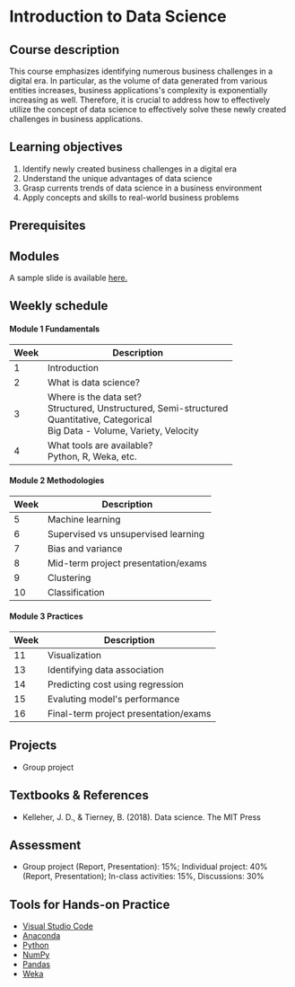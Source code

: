 # Introduction to Data Science

## Course description

This course emphasizes identifying numerous business challenges in a digital era. In particular, as the volume of data generated from various entities increases, business applications's complexity is exponentially increasing as well. Therefore, it is crucial to address how to effectively utilize the concept of data science to effectively solve these newly created challenges in business applications.

## Learning objectives

1.	Identify newly created business challenges in a digital era
2.	Understand the unique advantages of data science
3.	Grasp currents trends of data science in a business environment
4.  Apply concepts and skills to real-world business problems

## Prerequisites

## Modules

A sample slide is available [here.](https://docs.google.com/presentation/d/1HIu-RP-WA5_UfLtg7G-cbVG7jDUwByQw-qaZOpqJv_0/edit?usp=sharing)

## Weekly schedule

#### Module 1 Fundamentals
| Week | Description |
| --- | ---|
|1 | Introduction |
|2| What is data science?|
|3| Where is the data set?<br>Structured, Unstructured, Semi-structured<br>Quantitative, Categorical<br>Big Data - Volume, Variety, Velocity|
|4 | What tools are available?<br>Python, R, Weka, etc.|
  

#### Module 2 Methodologies
| Week | Description |
| --- | ---|
|5| Machine learning |
|6| Supervised vs unsupervised learning|
|7| Bias and variance|
|8| Mid-term project presentation/exams|
|9| Clustering|
|10| Classification|

#### Module 3 Practices
| Week | Description |
| --- | ---|
|11| Visualization|
|13| Identifying data association|
|14| Predicting cost using regression|
|15| Evaluting model's performance|
|16| Final-term project presentation/exams|

## Projects

- Group project

## Textbooks & References

- Kelleher, J. D., & Tierney, B. (2018). Data science. The MIT Press

## Assessment

- Group project (Report, Presentation): 15%; Individual project: 40% (Report, Presentation); In-class activities: 15%, Discussions: 30%

## Tools for Hands-on Practice

- [Visual Studio Code](https://code.visualstudio.com/)
- [Anaconda](https://www.anaconda.com/)
- [Python](https://www.python.org/)
- [NumPy](https://numpy.org/)
- [Pandas](https://pandas.pydata.org/)
- [Weka](https://www.cs.waikato.ac.nz/ml/weka/)